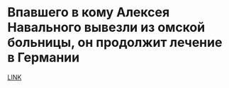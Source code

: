 # Впавшего в кому Алексея Навального вывезли из омской больницы, он продолжит лечение в Германии



[LINK](https://varlamov.ru/4003790.html)
